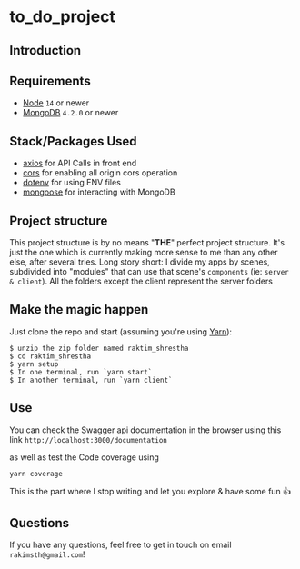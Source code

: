 # to_do_project

## Introduction

## Requirements

- [Node](https://nodejs.org) `14` or newer
- [MongoDB]() `4.2.0` or newer

## Stack/Packages Used

- [axios]() for API Calls in front end
- [cors]() for enabling all origin cors operation
- [dotenv]() for using ENV files
- [mongoose]() for interacting with MongoDB

## Project structure

This project structure is by no means "**THE**" perfect project structure. It's just the one which is currently making more sense to me than any other else, after several tries. Long story short: I divide my apps by scenes, subdivided into "modules" that can use that scene's `components` (ie: `server & client`). All the folders except the client represent the server folders

## Make the magic happen

Just clone the repo and start (assuming you're using [Yarn](https://yarnpkg.com)):

```shell
$ unzip the zip folder named raktim_shrestha
$ cd raktim_shrestha
$ yarn setup
$ In one terminal, run `yarn start`
$ In another terminal, run `yarn client`
```

## Use

You can check the Swagger api documentation in the browser using this link `http://localhost:3000/documentation`

as well as test the Code coverage using

`yarn coverage`

This is the part where I stop writing and let you explore & have some fun 👍

## Questions

If you have any questions, feel free to get in touch on email `rakimsth@gmail.com`!
